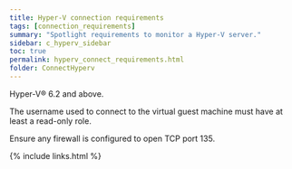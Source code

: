 ```yaml
---
title: Hyper-V connection requirements
tags: [connection_requirements]
summary: "Spotlight requirements to monitor a Hyper-V server."
sidebar: c_hyperv_sidebar
toc: true
permalink: hyperv_connect_requirements.html
folder: ConnectHyperv
---
```



Hyper-V® 6.2 and above.

The username used to connect to the virtual guest machine must have at least a read-only role.

Ensure any firewall is configured to open TCP port 135.



{% include links.html %}
